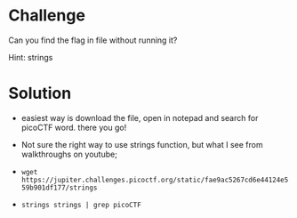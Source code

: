 # Challenge

Can you find the flag in file without running it?

Hint: strings

# Solution

- easiest way is download the file, open in notepad and search for picoCTF word. there you go!

- Not sure the right way to use strings function, but what I see from walkthroughs on youtube;

- ```wget https://jupiter.challenges.picoctf.org/static/fae9ac5267cd6e44124e559b901df177/strings```

- ```strings strings | grep picoCTF```


